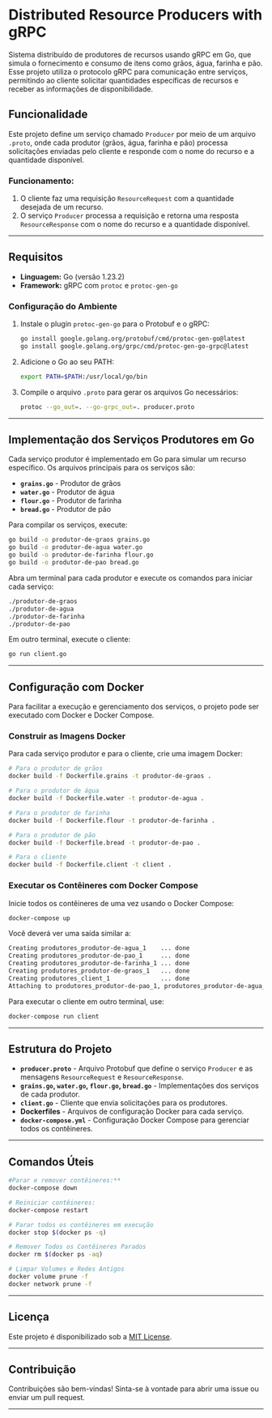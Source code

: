 
# Distributed Resource Producers with gRPC

Sistema distribuído de produtores de recursos usando gRPC em Go, que simula o fornecimento e consumo de itens como grãos, água, farinha e pão. Esse projeto utiliza o protocolo gRPC para comunicação entre serviços, permitindo ao cliente solicitar quantidades específicas de recursos e receber as informações de disponibilidade.

## Funcionalidade

Este projeto define um serviço chamado `Producer` por meio de um arquivo `.proto`, onde cada produtor (grãos, água, farinha e pão) processa solicitações enviadas pelo cliente e responde com o nome do recurso e a quantidade disponível.

### Funcionamento:

1. O cliente faz uma requisição `ResourceRequest` com a quantidade desejada de um recurso.
2. O serviço `Producer` processa a requisição e retorna uma resposta `ResourceResponse` com o nome do recurso e a quantidade disponível.

---

## Requisitos

- **Linguagem:** Go (versão 1.23.2)
- **Framework:** gRPC com `protoc` e `protoc-gen-go`

### Configuração do Ambiente

1. Instale o plugin `protoc-gen-go` para o Protobuf e o gRPC:

   ```bash
   go install google.golang.org/protobuf/cmd/protoc-gen-go@latest
   go install google.golang.org/grpc/cmd/protoc-gen-go-grpc@latest
   ```

2. Adicione o Go ao seu PATH:

   ```bash
   export PATH=$PATH:/usr/local/go/bin
   ```

3. Compile o arquivo `.proto` para gerar os arquivos Go necessários:

   ```bash
   protoc --go_out=. --go-grpc_out=. producer.proto
   ```

---

## Implementação dos Serviços Produtores em Go

Cada serviço produtor é implementado em Go para simular um recurso específico. Os arquivos principais para os serviços são:

- **`grains.go`** - Produtor de grãos
- **`water.go`** - Produtor de água
- **`flour.go`** - Produtor de farinha
- **`bread.go`** - Produtor de pão

Para compilar os serviços, execute:

```bash
go build -o produtor-de-graos grains.go
go build -o produtor-de-agua water.go
go build -o produtor-de-farinha flour.go
go build -o produtor-de-pao bread.go
```

Abra um terminal para cada produtor e execute os comandos para iniciar cada serviço:

```bash
./produtor-de-graos
./produtor-de-agua
./produtor-de-farinha
./produtor-de-pao
```

Em outro terminal, execute o cliente:

```bash
go run client.go
```

---

## Configuração com Docker

Para facilitar a execução e gerenciamento dos serviços, o projeto pode ser executado com Docker e Docker Compose.

### Construir as Imagens Docker

Para cada serviço produtor e para o cliente, crie uma imagem Docker:

```bash
# Para o produtor de grãos
docker build -f Dockerfile.grains -t produtor-de-graos .

# Para o produtor de água
docker build -f Dockerfile.water -t produtor-de-agua .

# Para o produtor de farinha
docker build -f Dockerfile.flour -t produtor-de-farinha .

# Para o produtor de pão
docker build -f Dockerfile.bread -t produtor-de-pao .

# Para o cliente
docker build -f Dockerfile.client -t client .
```

### Executar os Contêineres com Docker Compose

Inicie todos os contêineres de uma vez usando o Docker Compose:

```bash
docker-compose up
```

Você deverá ver uma saída similar a:

```bash
Creating produtores_produtor-de-agua_1    ... done
Creating produtores_produtor-de-pao_1     ... done
Creating produtores_produtor-de-farinha_1 ... done
Creating produtores_produtor-de-graos_1   ... done
Creating produtores_client_1              ... done
Attaching to produtores_produtor-de-pao_1, produtores_produtor-de-agua_1, produtores_produtor-de-graos_1, produtores_produtor-de-farinha_1, produtores_client_1
```

Para executar o cliente em outro terminal, use:

```bash
docker-compose run client
```

---

## Estrutura do Projeto

- **`producer.proto`** - Arquivo Protobuf que define o serviço `Producer` e as mensagens `ResourceRequest` e `ResourceResponse`.
- **`grains.go`, `water.go`, `flour.go`, `bread.go`** - Implementações dos serviços de cada produtor.
- **`client.go`** - Cliente que envia solicitações para os produtores.
- **Dockerfiles** - Arquivos de configuração Docker para cada serviço.
- **`docker-compose.yml`** - Configuração Docker Compose para gerenciar todos os contêineres.

---

## Comandos Úteis

```bash
#Parar e remover contêineres:**
docker-compose down

# Reiniciar contêineres:
docker-compose restart

# Parar todos os contêineres em execução
docker stop $(docker ps -q)

# Remover Todos os Contêineres Parados
docker rm $(docker ps -aq)

# Limpar Volumes e Redes Antigos
docker volume prune -f
docker network prune -f

```

---

## Licença

Este projeto é disponibilizado sob a [MIT License](LICENSE).

---

## Contribuição

Contribuições são bem-vindas! Sinta-se à vontade para abrir uma issue ou enviar um pull request.

---
